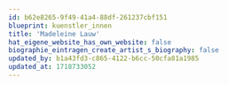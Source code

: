 ```yaml
---
id: b62e8265-9f49-41a4-88df-261237cbf151
blueprint: kuenstler_innen
title: 'Madeleine Lauw'
hat_eigene_website_has_own_website: false
biographie_eintragen_create_artist_s_biography: false
updated_by: b1a43fd3-c865-4122-b6cc-50cfa81a1985
updated_at: 1718733052
---
```

